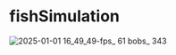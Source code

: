 ﻿# fishSimulation
 
![2025-01-01 16_49_49-fps_ 61    bobs_ 343](https://github.com/user-attachments/assets/7ad3e2ad-51f8-4681-b142-cc2fc7ed0323)
